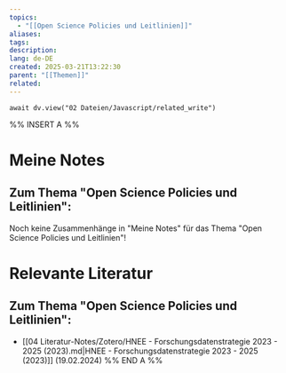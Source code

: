 ```yaml
---
topics:
  - "[[Open Science Policies und Leitlinien]]"
aliases:
tags: 
description: 
lang: de-DE
created: 2025-03-21T13:22:30
parent: "[[Themen]]"
related:
---
```

```dataviewjs
await dv.view("02 Dateien/Javascript/related_write")
```
%% INSERT A %%
# Meine Notes
## Zum Thema "Open Science Policies und Leitlinien":

Noch keine Zusammenhänge in "Meine Notes" für das Thema "Open Science Policies und Leitlinien"!


# Relevante Literatur
## Zum Thema "Open Science Policies und Leitlinien":

- [[04 Literatur-Notes/Zotero/HNEE - Forschungsdatenstrategie 2023 - 2025 (2023).md|HNEE - Forschungsdatenstrategie 2023 - 2025 (2023)]] (19.02.2024)
%% END A %%